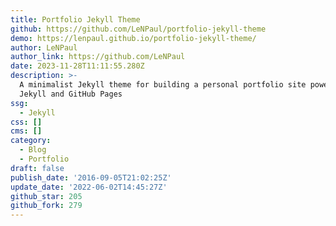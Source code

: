 ```yaml
---
title: Portfolio Jekyll Theme
github: https://github.com/LeNPaul/portfolio-jekyll-theme
demo: https://lenpaul.github.io/portfolio-jekyll-theme/
author: LeNPaul
author_link: https://github.com/LeNPaul
date: 2023-11-28T11:11:55.280Z
description: >-
  A minimalist Jekyll theme for building a personal portfolio site powered by
  Jekyll and GitHub Pages
ssg:
  - Jekyll
css: []
cms: []
category:
  - Blog
  - Portfolio
draft: false
publish_date: '2016-09-05T21:02:25Z'
update_date: '2022-06-02T14:45:27Z'
github_star: 205
github_fork: 279
---
```

